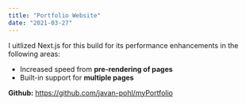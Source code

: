 ```yaml
---
title: "Portfolio Website"
date: "2021-03-27"
---
```


I uitlized Next.js for this build for its performance enhancements in the following areas:

- Increased speed from **pre-rendering of pages**
- Built-in support for **multiple pages**

**Github:**   <a href="https://github.com/javan-pohl/myPortfolio" target="_blank">https://github.com/javan-pohl/myPortfolio</a>
